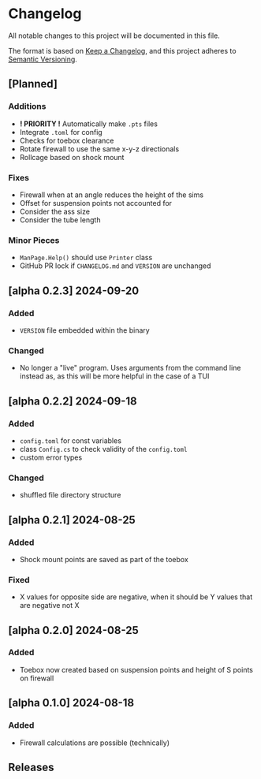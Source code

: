# Changelog

All notable changes to this project will be documented in this file.

The format is based on [Keep a Changelog](https://keepachangelog.com/en/1.1.0/),
and this project adheres to [Semantic Versioning](https://semver.org/spec/v2.0.0.html).

## [Planned]
### Additions
- **! PRIORITY !** Automatically make `.pts` files
- Integrate `.toml` for config
- Checks for toebox clearance
- Rotate firewall to use the same x-y-z directionals
- Rollcage based on shock mount

### Fixes
- Firewall when at an angle reduces the height of the sims
- Offset for suspension points not accounted for
- Consider the ass size
- Consider the tube length

### Minor Pieces
- `ManPage.Help()` should use `Printer` class
- GitHub PR lock if `CHANGELOG.md` and `VERSION` are unchanged

## [alpha 0.2.3] 2024-09-20
### Added
- `VERSION` file embedded within the binary
### Changed
- No longer a "live" program. Uses arguments from the command line instead as, as this will be more helpful in the case of a TUI

## [alpha 0.2.2] 2024-09-18
### Added
- `config.toml` for const variables
- class `Config.cs` to check validity of the `config.toml`
- custom error types
### Changed
- shuffled file directory structure

## [alpha 0.2.1] 2024-08-25
### Added
- Shock mount points are saved as part of the toebox
### Fixed
- X values for opposite side are negative, when it should be Y values that are negative not X

## [alpha 0.2.0] 2024-08-25
### Added
- Toebox now created based on suspension points and height of S points on firewall

## [alpha 0.1.0] 2024-08-18
### Added
- Firewall calculations are possible (technically)

## Releases
[0.0.1]: https://github.com/shermanhlc/auto-chassis/releases/tag/v0.1.0-alpha
